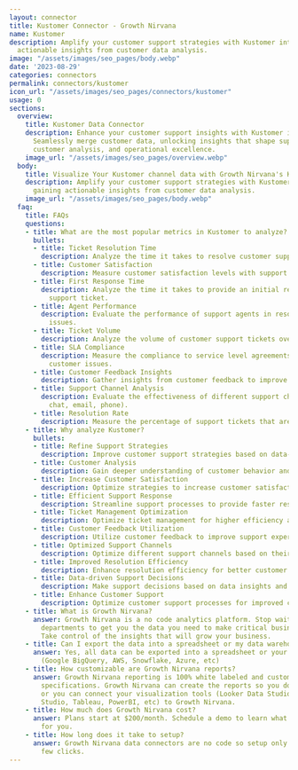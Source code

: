 ```yaml
---
layout: connector
title: Kustomer Connector - Growth Nirvana
name: Kustomer
description: Amplify your customer support strategies with Kustomer integration, gaining
  actionable insights from customer data analysis.
image: "/assets/images/seo_pages/body.webp"
date: '2023-08-29'
categories: connectors
permalink: connectors/kustomer
icon_url: "/assets/images/seo_pages/connectors/kustomer"
usage: 0
sections:
  overview:
    title: Kustomer Data Connector
    description: Enhance your customer support insights with Kustomer integration.
      Seamlessly merge customer data, unlocking insights that shape support strategies,
      customer analysis, and operational excellence.
    image_url: "/assets/images/seo_pages/overview.webp"
  body:
    title: Visualize Your Kustomer channel data with Growth Nirvana's Kustomer Connector
    description: Amplify your customer support strategies with Kustomer integration,
      gaining actionable insights from customer data analysis.
    image_url: "/assets/images/seo_pages/body.webp"
  faq:
    title: FAQs
    questions:
    - title: What are the most popular metrics in Kustomer to analyze?
      bullets:
      - title: Ticket Resolution Time
        description: Analyze the time it takes to resolve customer support tickets.
      - title: Customer Satisfaction
        description: Measure customer satisfaction levels with support interactions.
      - title: First Response Time
        description: Analyze the time it takes to provide an initial response to a
          support ticket.
      - title: Agent Performance
        description: Evaluate the performance of support agents in resolving customer
          issues.
      - title: Ticket Volume
        description: Analyze the volume of customer support tickets over time.
      - title: SLA Compliance
        description: Measure the compliance to service level agreements in resolving
          customer issues.
      - title: Customer Feedback Insights
        description: Gather insights from customer feedback to improve support strategies.
      - title: Support Channel Analysis
        description: Evaluate the effectiveness of different support channels (e.g.,
          chat, email, phone).
      - title: Resolution Rate
        description: Measure the percentage of support tickets that are resolved successfully.
    - title: Why analyze Kustomer?
      bullets:
      - title: Refine Support Strategies
        description: Improve customer support strategies based on data-driven insights.
      - title: Customer Analysis
        description: Gain deeper understanding of customer behavior and preferences.
      - title: Increase Customer Satisfaction
        description: Optimize strategies to increase customer satisfaction levels.
      - title: Efficient Support Response
        description: Streamline support processes to provide faster response times.
      - title: Ticket Management Optimization
        description: Optimize ticket management for higher efficiency and productivity.
      - title: Customer Feedback Utilization
        description: Utilize customer feedback to improve support experiences.
      - title: Optimized Support Channels
        description: Optimize different support channels based on their effectiveness.
      - title: Improved Resolution Efficiency
        description: Enhance resolution efficiency for better customer support experiences.
      - title: Data-driven Support Decisions
        description: Make support decisions based on data insights and analysis.
      - title: Enhance Customer Support
        description: Optimize customer support processes for improved customer experiences.
    - title: What is Growth Nirvana?
      answer: Growth Nirvana is a no code analytics platform. Stop waiting for other
        departments to get you the data you need to make critical business decisions.
        Take control of the insights that will grow your business.
    - title: Can I export the data into a spreadsheet or my data warehouse?
      answer: Yes, all data can be exported into a spreadsheet or your data warehouse
        (Google BigQuery, AWS, Snowflake, Azure, etc)
    - title: How customizable are Growth Nirvana reports?
      answer: Growth Nirvana reporting is 100% white labeled and customized to your
        specifications. Growth Nirvana can create the reports so you don’t have to
        or you can connect your visualization tools (Looker Data Studio/Google Data
        Studio, Tableau, PowerBI, etc) to Growth Nirvana.
    - title: How much does Growth Nirvana cost?
      answer: Plans start at $200/month. Schedule a demo to learn what plan is best
        for you.
    - title: How long does it take to setup?
      answer: Growth Nirvana data connectors are no code so setup only requires a
        few clicks.
---
```

